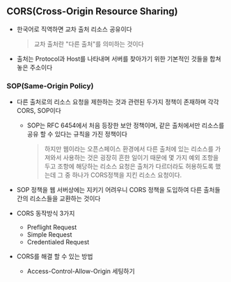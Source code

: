 ## CORS(Cross-Origin Resource Sharing)
* 한국어로 직역하면 교차 출처 리소스 공유이다
    > 교차 출처란 "다른 출처"를 의미하는 것이다

* 출처는 Protocol과 Host를 나타내며 서버를 찾아가기 위한 기본적인 것들을 합쳐놓은 주소이다

### SOP(Same-Origin Policy)
* 다른 출처로의 리소스 요청을 제한하는 것과 관련된 두가지 정책이 존재하며 각각 CORS, SOP이다

    * SOP는 RFC 6454에서 처음 등장한 보안 정책이며, 같은 출처에서만 리소스를 공유 할 수 있다는 규칙을 가진 정책이다
        > 하지만 웹이라는 오픈스페이스 환경에서 다른 출처에 있는 리소스를 가져와서 사용하는 것은 굉장히 흔한 일이기 때문에 몇 가지 예외 조항을 두고 조항에 해당하는 리소스 요청은 출처가 다르더라도 허용하도록 했는데 그 중 하나가 CORS정책을 지킨 리소스 요청이다.

* SOP 정책을 웹 서버상에는 지키기 어려우니 CORS 정책을 도입하여 다른 출처들간의 리소스들을 교환하는 것이다

* CORS 동작방식 3가지

    * Preflight Request
    * Simple Request
    * Credentialed Request

* CORS를 해결 할 수 있는 방법

    * Access-Control-Allow-Origin 세팅하기
